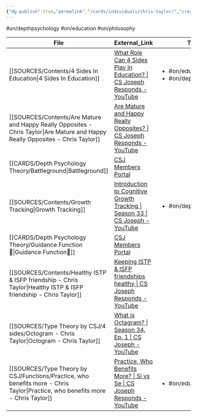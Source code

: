 ```yaml
---
{"dg-publish":true,"permalink":"/cards/individuals/chris-taylor/","created":"2023-04-10T10:26:21.192+02:00","updated":"2023-05-02T10:39:01.990+02:00"}
---
```


#on/depthpsychology #on/education #on/philosophy 

| File                                                                                                                               | External_Link                                                                                                                                                                               | Tags                                                        |
| ---------------------------------------------------------------------------------------------------------------------------------- | ------------------------------------------------------------------------------------------------------------------------------------------------------------------------------------------- | ----------------------------------------------------------- |
| [[SOURCES/Contents/4 Sides In Education\|4 Sides In Education]]                                                                 | [What Role Can 4 Sides Play In Education? \| CS Joseph Responds - YouTube](https://www.youtube.com/watch?v=qi1bNXHJ6Sc&list=TLPQMjgwMzIwMjMQZSjG17Ndfw&index=2)                             | <ul><li>#on/education</li><li>#on/depthpsychology</li></ul> |
| [[SOURCES/Contents/Are Mature and Happy Really Opposites - Chris Taylor\|Are Mature and Happy Really Opposites - Chris Taylor]] | [Are Mature and Happy Really Opposites? \| CS Joseph Responds - YouTube](https://www.youtube.com/watch?v=a334QVG4AWo&list=TLPQMjgwMzIwMjMQZSjG17Ndfw&index=3)                               | <ul></ul>                                                   |
| [[CARDS/Depth Psychology Theory/Battleground\|Battleground]]                                                                    | [CSJ Members Portal](https://offers.csjoseph.life/portal)                                                                                                                                   | <ul></ul>                                                   |
| [[SOURCES/Contents/Growth Tracking\|Growth Tracking]]                                                                           | [Introduction to Cognitive Growth Tracking \| Season 33 \| CS Joseph - YouTube](https://www.youtube.com/watch?v=Ni_1xfd_Kt8&t=283s)                                                         | <ul><li>#on/depthpsychology</li></ul>                       |
| [[CARDS/Depth Psychology Theory/Guidance Function🚿\|Guidance Function🚿]]                                                      | [CSJ Members Portal](https://offers.csjoseph.life/portal)                                                                                                                                   | <ul></ul>                                                   |
| [[SOURCES/Contents/Healthy ISTP & ISFP friendship - Chris Taylor\|Healthy ISTP & ISFP friendship - Chris Taylor]]               | [Keeping ISTP & ISFP friendships healthy \| CS Joseph Responds - YouTube](https://www.youtube.com/watch?v=MWybVI0JeeU&pp=ygUnS2VlcGluZyBJU1RQICYgSVNGUCBmcmllbmRzaGlwIGhlYWx0aHkg)          | <ul></ul>                                                   |
| [[SOURCES/Type Theory by CSJ/4 sides/Octogram - Chris Taylor\|Octogram - Chris Taylor]]                                         | [What is Octagram? \| Season 34, Ep. 1 \| CS Joseph - YouTube](https://youtu.be/mB0tLRRTrao)                                                                                                | <ul></ul>                                                   |
| [[SOURCES/Type Theory by CSJ/Functions/Practice, who benefits more - Chris Taylor\|Practice, who benefits more - Chris Taylor]] | [Practice, Who Benefits More? \| Si vs Se \| CS Joseph Responds - YouTube](https://www.youtube.com/watch?v=mQ_YLslzPAc&pp=ygUoUHJhY3RpY2UsIHdobyBiZW5lZml0cyBtb3JlIENocmlzIFRheWxvcg%3D%3D) | <ul><li>#on/education</li></ul>                             |

